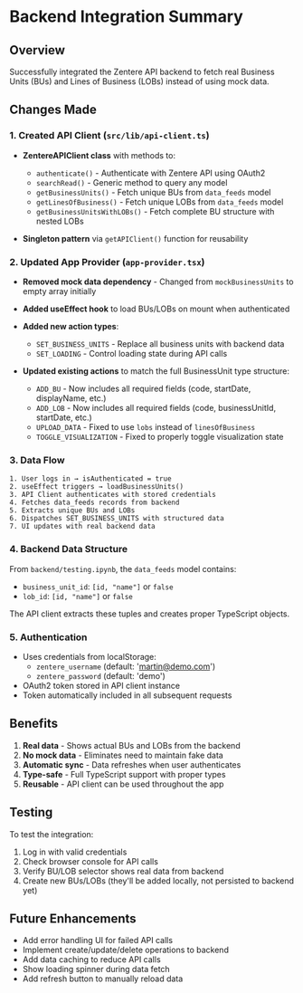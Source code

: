 # Backend Integration Summary

## Overview
Successfully integrated the Zentere API backend to fetch real Business Units (BUs) and Lines of Business (LOBs) instead of using mock data.

## Changes Made

### 1. Created API Client (`src/lib/api-client.ts`)
- **ZentereAPIClient class** with methods to:
  - `authenticate()` - Authenticate with Zentere API using OAuth2
  - `searchRead()` - Generic method to query any model
  - `getBusinessUnits()` - Fetch unique BUs from `data_feeds` model
  - `getLinesOfBusiness()` - Fetch unique LOBs from `data_feeds` model
  - `getBusinessUnitsWithLOBs()` - Fetch complete BU structure with nested LOBs

- **Singleton pattern** via `getAPIClient()` function for reusability

### 2. Updated App Provider (`app-provider.tsx`)
- **Removed mock data dependency** - Changed from `mockBusinessUnits` to empty array initially
- **Added useEffect hook** to load BUs/LOBs on mount when authenticated
- **Added new action types**:
  - `SET_BUSINESS_UNITS` - Replace all business units with backend data
  - `SET_LOADING` - Control loading state during API calls

- **Updated existing actions** to match the full BusinessUnit type structure:
  - `ADD_BU` - Now includes all required fields (code, startDate, displayName, etc.)
  - `ADD_LOB` - Now includes all required fields (code, businessUnitId, startDate, etc.)
  - `UPLOAD_DATA` - Fixed to use `lobs` instead of `linesOfBusiness`
  - `TOGGLE_VISUALIZATION` - Fixed to properly toggle visualization state

### 3. Data Flow
```
1. User logs in → isAuthenticated = true
2. useEffect triggers → loadBusinessUnits()
3. API Client authenticates with stored credentials
4. Fetches data_feeds records from backend
5. Extracts unique BUs and LOBs
6. Dispatches SET_BUSINESS_UNITS with structured data
7. UI updates with real backend data
```

### 4. Backend Data Structure
From `backend/testing.ipynb`, the `data_feeds` model contains:
- `business_unit_id`: `[id, "name"]` or `false`
- `lob_id`: `[id, "name"]` or `false`

The API client extracts these tuples and creates proper TypeScript objects.

### 5. Authentication
- Uses credentials from localStorage:
  - `zentere_username` (default: 'martin@demo.com')
  - `zentere_password` (default: 'demo')
- OAuth2 token stored in API client instance
- Token automatically included in all subsequent requests

## Benefits
1. **Real data** - Shows actual BUs and LOBs from the backend
2. **No mock data** - Eliminates need to maintain fake data
3. **Automatic sync** - Data refreshes when user authenticates
4. **Type-safe** - Full TypeScript support with proper types
5. **Reusable** - API client can be used throughout the app

## Testing
To test the integration:
1. Log in with valid credentials
2. Check browser console for API calls
3. Verify BU/LOB selector shows real data from backend
4. Create new BUs/LOBs (they'll be added locally, not persisted to backend yet)

## Future Enhancements
- Add error handling UI for failed API calls
- Implement create/update/delete operations to backend
- Add data caching to reduce API calls
- Show loading spinner during data fetch
- Add refresh button to manually reload data
